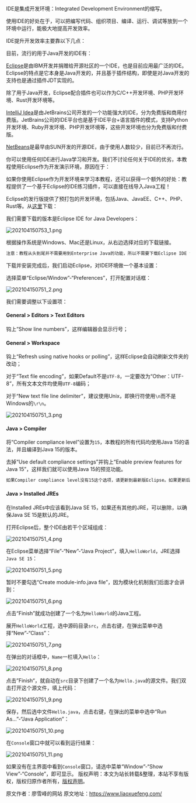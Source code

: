 


IDE是集成开发环境：Integrated Development Environment的缩写。

使用IDE的好处在于，可以把编写代码、组织项目、编译、运行、调试等放到一个环境中运行，能极大地提高开发效率。

IDE提升开发效率主要靠以下几点：

目前，流行的用于Java开发的IDE有：

[Eclipse](https://www.eclipse.org/)是由IBM开发并捐赠给开源社区的一个IDE，也是目前应用最广泛的IDE。Eclipse的特点是它本身是Java开发的，并且基于插件结构，即使是对Java开发的支持也是通过插件JDT实现的。

除了用于Java开发，Eclipse配合插件也可以作为C/C++开发环境、PHP开发环境、Rust开发环境等。

[IntelliJ Idea](https://www.jetbrains.com/idea/)是由JetBrains公司开发的一个功能强大的IDE，分为免费版和商用付费版。JetBrains公司的IDE平台也是基于IDE平台+语言插件的模式，支持Python开发环境、Ruby开发环境、PHP开发环境等，这些开发环境也分为免费版和付费版。

[NetBeans](https://netbeans.org/)是最早由SUN开发的开源IDE，由于使用人数较少，目前已不再流行。

你可以使用任何IDE进行Java学习和开发。我们不讨论任何关于IDE的优劣，本教程使用Eclipse作为开发演示环境，原因在于：

如果你使用Eclipse作为开发环境来学习本教程，还可以获得一个额外的好处：教程提供了一个基于Eclipse的IDE练习插件，可以直接在线导入Java工程！

Eclipse的发行版提供了预打包的开发环境，包括Java、JavaEE、C++、PHP、Rust等。从[这里](https://www.eclipse.org/downloads/packages/)下载：

我们需要下载的版本是Eclipse IDE for Java Developers：

![202104150753_1.png](https://gitee.com/hezhiyuan007/java-study/raw/master/images/JavaBasic3/4a827bda-ad9d-4272-8eae-23af11e91b7f.png)

根据操作系统是Windows、Mac还是Linux，从右边选择对应的下载链接。

```js 
注意：教程从头到尾并不需要用到Enterprise Java的功能，所以不需要下载Eclipse IDE for Enterprise Java Developers
```

下载并安装完成后，我们启动Eclipse，对IDE环境做一个基本设置：

选择菜单“Eclipse/Window”-“Preferences”，打开配置对话框：

![202104150751_2.png](https://gitee.com/hezhiyuan007/java-study/raw/master/images/JavaBasic3/bb18695c-b3f3-4d9a-bcc6-2cec4afd4fec.png)

我们需要调整以下设置项：

#### General > Editors > Text Editors

钩上“Show line numbers”，这样编辑器会显示行号；

#### General > Workspace

钩上“Refresh using native hooks or polling”，这样Eclipse会自动刷新文件夹的改动；

对于“Text file encoding”，如果Default不是`UTF-8`，一定要改为“Other：UTF-8”，所有文本文件均使用`UTF-8`编码；

对于“New text file line delimiter”，建议使用Unix，即换行符使用`\n`而不是Windows的`\r\n`。

![202104150751_3.png](https://gitee.com/hezhiyuan007/java-study/raw/master/images/JavaBasic3/de1a0a61-3c9a-4e77-bcd6-7b4f8f688bc8.png)

#### Java > Compiler

将“Compiler compliance level”设置为`15`，本教程的所有代码均使用Java 15的语法，并且编译到Java 15的版本。

去掉“Use default compliance settings”并钩上“Enable preview features for Java 15”，这样我们就可以使用Java 15的预览功能。

```js 
如果Compiler compliance level没有15这个选项，请更新到最新版Eclipse。如果更新后还是没有15，打开Help - Eclipse Marketplace，搜索Java 15 Support安装后重启即可。
```

#### Java > Installed JREs

在Installed JREs中应该看到Java SE 15，如果还有其他的JRE，可以删除，以确保Java SE 15是默认的JRE。

打开Eclipse后，整个IDE由若干个区域组成：

![202104150751_4.png](https://gitee.com/hezhiyuan007/java-study/raw/master/images/JavaBasic3/70bb7cc6-2f3c-4fba-bbe6-e0b0552e7a43.png)

在Eclipse菜单选择“File”-“New”-“Java Project”，填入`HelloWorld`，JRE选择`Java SE 15`：

![202104150751_5.png](https://gitee.com/hezhiyuan007/java-study/raw/master/images/JavaBasic3/57599896-2708-4d7e-9f8c-d58689d0da7e.png)

暂时不要勾选“Create module-info.java file”，因为模块化机制我们后面才会讲到：

![202104150751_6.png](https://gitee.com/hezhiyuan007/java-study/raw/master/images/JavaBasic3/a4b021dc-3bd8-4fa7-be8b-196e601ca3c9.png)

点击“Finish”就成功创建了一个名为`HelloWorld`的Java工程。

展开`HelloWorld`工程，选中源码目录`src`，点击右键，在弹出菜单中选择“New”-“Class”：

![202104150751_7.png](https://gitee.com/hezhiyuan007/java-study/raw/master/images/JavaBasic3/5360eca7-cada-4eaa-8097-052698a4ddb2.png)

在弹出的对话框中，`Name`一栏填入`Hello`：

![202104150751_8.png](https://gitee.com/hezhiyuan007/java-study/raw/master/images/JavaBasic3/02c69957-f182-4bbd-82d9-5f4582bf8ea3.png)

点击”Finish“，就自动在`src`目录下创建了一个名为`Hello.java`的源文件。我们双击打开这个源文件，填上代码：

![202104150751_9.png](https://gitee.com/hezhiyuan007/java-study/raw/master/images/JavaBasic3/24bb9e9e-3296-44fa-9703-483cb823e685.png)

保存，然后选中文件`Hello.java`，点击右键，在弹出的菜单中选中“Run As...”-“Java Application”：

![202104150751_10.png](https://gitee.com/hezhiyuan007/java-study/raw/master/images/JavaBasic3/633d469a-812e-446d-9c04-e41aa56aa31e.png)

在`Console`窗口中就可以看到运行结果：

![202104150751_11.png](https://gitee.com/hezhiyuan007/java-study/raw/master/images/JavaBasic3/beaa9433-adbf-4c69-bf90-3d68dfec8d3a.png)

如果没有在主界面中看到`Console`窗口，请选中菜单“Window”-“Show View”-“Console”，即可显示。
版权声明：本文为站长转载&整理，本站不享有版权，版权归原作者所有，[版权声明](https://gitee.com/hezhiyuan007/java-notes/raw/master/disclaimer.md)。




原文作者：廖雪峰的网站 原文地址：https://www.liaoxuefeng.com/